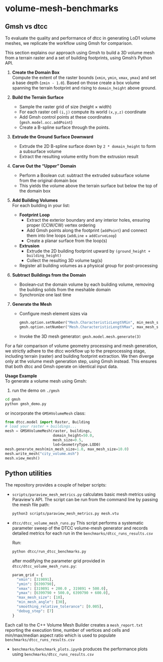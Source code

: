 # volume-mesh-benchmarks

## Gmsh vs dtcc

To evaluate the quality and performance of dtcc in generating LoD1 volume meshes, we replicate the workflow using Gmsh for comparison.

This section explains our approach using Gmsh to build a 3D volume mesh from a terrain raster and a set of building footprints, using Gmsh’s Python API.


1. **Create the Domain Box**  
  Compute the extent of the raster bounds (`xmin`, `ymin`, `xmax`, `ymax`) and set a base depth (`zmin - 1.0`). Based on those create a box volume spanning the terrain footprint and rising to `domain_height` above ground.

2. **Build the Terrain Surface**  
   - Sample the raster grid of size (height × width)  
   - For each raster cell `(i,j)` compute its world `(x,y,z)` coordinate  
   - Add Gmsh control points at these coordinates (`gmsh.model.occ.addPoint`)  
   - Create a B-spline surface through the points.

3. **Extrude the Ground Surface Downward**  
   - Extrude the 2D B-spline surface down by `2 * domain_height` to form a subsurface volume  
   - Extract the resulting volume entity from the extrusion result  

4. **Carve Out the “Upper” Domain**  
   - Perform a Boolean cut: subtract the extruded subsurface volume from the original domain box  
   - This yields the volume above the terrain surface but below the top of the domain box  

5. **Add Building Volumes**  
   For each building in your list:
   - **Footprint Loop**  
     - Extract the exterior boundary and any interior holes, ensuring proper (CCW/CW) vertex ordering  
     - Add Gmsh points along the footprint (`addPoint`) and connect them into line loops (`addLine` + `addCurveLoop`)  
     - Create a planar surface from the loop(s)  
   - **Extrusion**  
     - Extrude the 2D building footprint upward by `(ground_height + building_height)`  
     - Collect the resulting 3D volume tag(s)  
   - Register all building volumes as a physical group for post-processing  

6. **Subtract Buildings from the Domain**  
   - Boolean‐cut the domain volume by each building volume, removing the building solids from the meshable domain  
   - Synchronize one last time  

7. **Generate the Mesh**  
   - Configure mesh element sizes via  
     ```python
     gmsh.option.setNumber("Mesh.CharacteristicLengthMin", min_mesh_size)
     gmsh.option.setNumber("Mesh.CharacteristicLengthMax", max_mesh_size)
     ```  
   - Invoke the 3D mesh generator: `gmsh.model.mesh.generate(3)`

For a fair comparison of volume geometry processing and mesh generation, we strictly adhere to the dtcc workflow up to the preprocessing stage, including terrain (raster) and building footprint extraction. We then diverge only at the volume mesh generation step, using Gmsh instead. This ensures that both dtcc and Gmsh operate on identical input data.


**Usage Example**  
To generate a volume mesh using Gmsh:

1. run the demo on `./gmsh`
```bash
cd gmsh
python gmsh_demo.py
```

or incorporate the `GMSHVolumeMesh` class:

```python
from dtcc.model import Raster, Building
# load your raster + buildings...
mesh = GMSHVolumeMesh(raster, buildings,
                      domain_height=50.0,
                      mesh_size=0.5,
                      lod=GeometryType.LOD0)
mesh.generate_mesh(min_mesh_size=1.0, max_mesh_size=10.0)
mesh.write_mesh("city_volume.msh")
mesh.view_mesh()
```
## Python utilities

The repository provides a couple of helper scripts:

* `scripts/paraview_mesh_metrics.py` calculates basic mesh metrics using Paraview's API. The script can be run from the command line by passing the mesh file path:

  ```bash
  python3 scripts/paraview_mesh_metrics.py mesh.vtu
  ```



* `dtcc/dtcc_volume_mesh_runs.py` This script performs a systematic parameter sweep of the DTCC volume-mesh generator and records detailed metrics for each run in the `benchmarks/dtcc_runs_results.csv`

  Run: 
  ```bash
  python dtcc/run_dtcc_benchmarks.py
  ```
  after modifying the parameter grid provided in `dtcc/dtcc_volume_mesh_runs.py`:

  ```python
  param_grid = {
    "xmin": [319891],
    "ymin": [6399790],
    "xmax": [319891 + 200.0 , 319891 + 500.0],
    "ymax": [6399790 + 500.0, 6399790 + 600.0],
    "max_mesh_size": [10],
    "min_mesh_angle": [30],
    "smoothing_relative_tolerance": [0.005],
    "debug_step": [7]
  }

  ```

Each call to the C++ Volume Mesh Builder creates a `mesh_report.txt` reporting the execution time, number of vertices and cells and min/max/median aspect ratio which is used to populate `benchmarks/dtcc_runs_results.csv`

* `benchmarks/benchmark_plots.ipynb` produces the performance plots using `benchmarks/dtcc_runs_results.csv`
